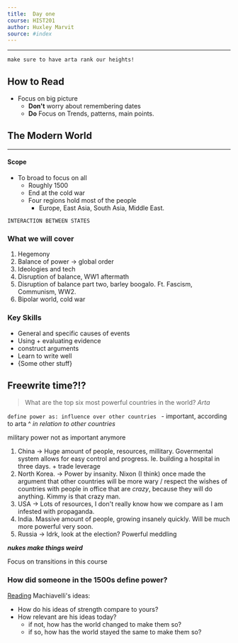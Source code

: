 ```yaml
---
title:  Day one 
course: HIST201 
author: Huxley Marvit
source: #index
---
```


---
`make sure to have arta rank our heights!`
## How to Read
- Focus on big picture
	- **Don't** worry about remembering dates
	- **Do** Focus on Trends, patterns, main points.


## The Modern World
---
#### Scope 
- To broad to focus on all
	- Roughly 1500
	- End at the cold war
	- Four regions hold most of the people
		- Europe, East Asia, South Asia, Middle East.

`INTERACTION BETWEEN STATES`

### What we will cover
1. Hegemony 
2. Balance of power -> global order 
3. Ideologies and tech 
4. Disruption of balance, WW1 aftermath 
5. Disruption of balance part two, barley boogalo. Ft. Fascism, Communism, WW2. 
6. Bipolar world, cold war


### Key Skills

- General and specific causes of events 
- Using + evaluating evidence
- construct arguments 
- Learn to write well
- {Some other stuff}



## Freewrite time?!?
> What are the top six most powerful countries in the world? 
> *Arta*

`define power as: influence over other countries ` - important, according to arta
^ *in relation to other countries* 

military power not as important anymore

1. China -> Huge amount of people, resources, millitary. Govermental system allows for easy control and progress. Ie. building a hospital in three days. + trade leverage 
2. North Korea. -> Power by insanity. Nixon (I think) once made the argument that other countries will be more wary / respect the wishes of countries with people in office that are *crazy*, because they will do anything. Kimmy is that crazy man. 
3. USA -> Lots of resources, I don't really know how we compare as I am infested with propaganda. 
4. India. Massive amount of people, growing insanely quickly. Will be much more powerful very soon. 
5. Russia -> Idrk, look at the election? Powerful meddling 

***nukes make things weird***

Focus on transitions in this course

### How did someone in the 1500s define power?
[Reading](https://nuevaschool.instructure.com/courses/2821/modules/items/174842)
Machiavelli's ideas:
- How do his ideas of strength compare to yours?
- How relevant are his ideas today? 
	- if not, how has the world changed to make them so?
	- if so, how has the world stayed the same to make them so? 










